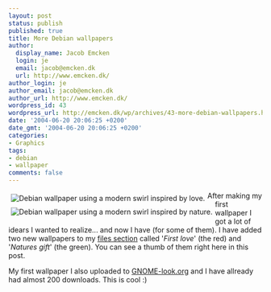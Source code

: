 ```yaml
---
layout: post
status: publish
published: true
title: More Debian wallpapers
author:
  display_name: Jacob Emcken
  login: je
  email: jacob@emcken.dk
  url: http://www.emcken.dk/
author_login: je
author_email: jacob@emcken.dk
author_url: http://www.emcken.dk/
wordpress_id: 43
wordpress_url: http://emcken.dk/wp/archives/43-more-debian-wallpapers.html
date: '2004-06-20 20:06:25 +0200'
date_gmt: '2004-06-20 20:06:25 +0200'
categories:
- Graphics
tags:
- debian
- wallpaper
comments: false
---
```

<a href='/public/media/debian_first_love.png'><img border='0' style="margin:5px;float:left" src='/public/media/debian_first_love.thumb.png' alt='Debian wallpaper using a modern swirl inspired by love.' /></a>
<a href='/public/media/debian_natures_gift.png'><img border='0' style="margin:5px;float:left" src='/public/media/debian_natures_gift.thumb.png' alt='Debian wallpaper using a modern swirl inspired by nature.' /></a>
After making my first wallpaper I got a lot of idears I wanted to realize... and now I have (for some of them).
I have added two new wallpapers to my <a href="/public/files/">files section</a> called '<i>First love</i>' (the red) and '<i>Natures gift</i>' (the green). You can see a thumb of them right here in this post.

My first wallpaper I also uploaded to <a href="http://gnome-look.org/">GNOME-look.org</a> and I have allready had almost 200 downloads. This is cool :)

